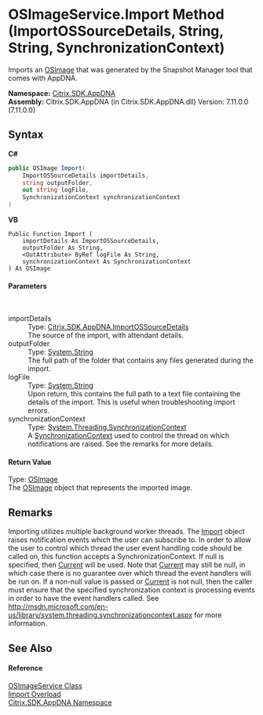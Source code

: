 # OSImageService.Import Method (ImportOSSourceDetails, String, String, SynchronizationContext)
 

Imports an <a href="3392740e-a7b4-99c9-3be9-08c56344708c">OSImage</a> that was generated by the Snapshot Manager tool that comes with AppDNA.

**Namespace:**&nbsp;[Citrix.SDK.AppDNA](index.md)<br />**Assembly:**&nbsp;Citrix.SDK.AppDNA (in Citrix.SDK.AppDNA.dll) Version: 7.11.0.0 (7.11.0.0)

## Syntax

**C#**
```csharp
public OSImage Import(
	ImportOSSourceDetails importDetails,
	string outputFolder,
	out string logFile,
	SynchronizationContext synchronizationContext
)
```

**VB**
```vbnet
Public Function Import ( 
	importDetails As ImportOSSourceDetails,
	outputFolder As String,
	<OutAttribute> ByRef logFile As String,
	synchronizationContext As SynchronizationContext
) As OSImage
```


#### Parameters
&nbsp;<dl><dt>importDetails</dt><dd>Type: <a href="890cc3ef-855a-28c7-b564-bd4bdf639d82">Citrix.SDK.AppDNA.ImportOSSourceDetails</a><br />The source of the import, with attendant details.</dd><dt>outputFolder</dt><dd>Type: <a href="http://msdn2.microsoft.com/en-us/library/s1wwdcbf" target="_blank">System.String</a><br />The full path of the folder that contains any files generated during the import.</dd><dt>logFile</dt><dd>Type: <a href="http://msdn2.microsoft.com/en-us/library/s1wwdcbf" target="_blank">System.String</a><br />Upon return, this contains the full path to a text file containing the details of the import. This is useful when troubleshooting import errors.</dd><dt>synchronizationContext</dt><dd>Type: <a href="http://msdn2.microsoft.com/en-us/library/wx31754f" target="_blank">System.Threading.SynchronizationContext</a><br />A <a href="http://msdn2.microsoft.com/en-us/library/wx31754f" target="_blank">SynchronizationContext</a> used to control the thread on which notifications are raised. See the remarks for more details.</dd></dl>

#### Return Value
Type: <a href="3392740e-a7b4-99c9-3be9-08c56344708c">OSImage</a><br />The <a href="3392740e-a7b4-99c9-3be9-08c56344708c">OSImage</a> object that represents the imported image.

## Remarks
Importing utilizes multiple background worker threads. The <a href="45bef3fc-5396-1e03-f577-fb7fe3ec23f9">Import</a> object raises notification events which the user can subscribe to. In order to allow the user to control which thread the user event handling code should be called on, this function accepts a SynchronizationContext. If null is specified, then <a href="http://msdn2.microsoft.com/en-us/library/60k2dzad" target="_blank">Current</a> will be used. Note that <a href="http://msdn2.microsoft.com/en-us/library/60k2dzad" target="_blank">Current</a> may still be null, in which case there is no guarantee over which thread the event handlers will be run on. If a non-null value is passed or <a href="http://msdn2.microsoft.com/en-us/library/60k2dzad" target="_blank">Current</a> is not null, then the caller must ensure that the specified synchronization context is processing events in order to have the event handlers called. See http://msdn.microsoft.com/en-us/library/system.threading.synchronizationcontext.aspx for more information.

## See Also


#### Reference
<a href="4cf2f389-a67d-ba5a-7f17-b1b28d2a5430">OSImageService Class</a><br /><a href="4ae4e812-aa15-e3d0-e86c-d490a28b2844">Import Overload</a><br /><a href="fe2d265b-410b-8b11-1eb4-a790e0b062bf">Citrix.SDK.AppDNA Namespace</a><br />